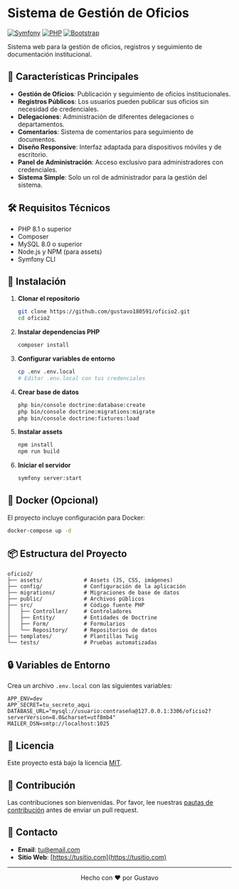 # Sistema de Gestión de Oficios

[![Symfony](https://img.shields.io/badge/Symfony-6.x-000000.svg?style=flat&logo=symfony)](https://symfony.com/)
[![PHP](https://img.shields.io/badge/PHP-8.1+-777BB4.svg?style=flat&logo=php&logoColor=white)](https://php.net/)
[![Bootstrap](https://img.shields.io/badge/Bootstrap-5.3-7952B3.svg?style=flat&logo=bootstrap&logoColor=white)](https://getbootstrap.com/)

Sistema web para la gestión de oficios, registros y seguimiento de documentación institucional.

## 🚀 Características Principales

- **Gestión de Oficios**: Publicación y seguimiento de oficios institucionales.
- **Registros Públicos**: Los usuarios pueden publicar sus oficios sin necesidad de credenciales.
- **Delegaciones**: Administración de diferentes delegaciones o departamentos.
- **Comentarios**: Sistema de comentarios para seguimiento de documentos.
- **Diseño Responsive**: Interfaz adaptada para dispositivos móviles y de escritorio.
- **Panel de Administración**: Acceso exclusivo para administradores con credenciales.
- **Sistema Simple**: Solo un rol de administrador para la gestión del sistema.

## 🛠️ Requisitos Técnicos

- PHP 8.1 o superior
- Composer
- MySQL 8.0 o superior
- Node.js y NPM (para assets)
- Symfony CLI

## 🚀 Instalación

1. **Clonar el repositorio**
   ```bash
   git clone https://github.com/gustavo180591/oficio2.git
   cd oficio2
   ```

2. **Instalar dependencias PHP**
   ```bash
   composer install
   ```

3. **Configurar variables de entorno**
   ```bash
   cp .env .env.local
   # Editar .env.local con tus credenciales
   ```

4. **Crear base de datos**
   ```bash
   php bin/console doctrine:database:create
   php bin/console doctrine:migrations:migrate
   php bin/console doctrine:fixtures:load
   ```

5. **Instalar assets**
   ```bash
   npm install
   npm run build
   ```

6. **Iniciar el servidor**
   ```bash
   symfony server:start
   ```

## 🐳 Docker (Opcional)

El proyecto incluye configuración para Docker:

```bash
docker-compose up -d
```

## 📦 Estructura del Proyecto

```
oficio2/
├── assets/             # Assets (JS, CSS, imágenes)
├── config/             # Configuración de la aplicación
├── migrations/         # Migraciones de base de datos
├── public/             # Archivos públicos
├── src/                # Código fuente PHP
│   ├── Controller/     # Controladores
│   ├── Entity/         # Entidades de Doctrine
│   ├── Form/           # Formularios
│   └── Repository/     # Repositorios de datos
├── templates/          # Plantillas Twig
└── tests/              # Pruebas automatizadas
```

## 🔒 Variables de Entorno

Crea un archivo `.env.local` con las siguientes variables:

```env
APP_ENV=dev
APP_SECRET=tu_secreto_aqui
DATABASE_URL="mysql://usuario:contraseña@127.0.0.1:3306/oficio2?serverVersion=8.0&charset=utf8mb4"
MAILER_DSN=smtp://localhost:1025
```

## 📝 Licencia

Este proyecto está bajo la licencia [MIT](LICENSE).

## 🤝 Contribución

Las contribuciones son bienvenidas. Por favor, lee nuestras [pautas de contribución](CONTRIBUTING.md) antes de enviar un pull request.

## 📧 Contacto

- **Email**: [tu@email.com](mailto:tu@email.com)
- **Sitio Web**: [https://tusitio.com](https://tusitio.com)

---

<p align="center">
  Hecho con ❤️ por Gustavo
</p>
